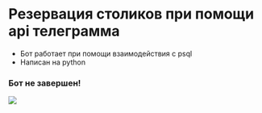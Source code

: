 <h1>Резервация столиков при помощи api телеграмма</h1>
<ul>
  <li>Бот работает при помощи взаимодействия с psql</li>
  <li>Написан на python</li>
</ul>
<b><h3>Бот не завершен!</h3></b>
<img src="https://bestanimations.com/media/snakes/1205341763snake-animation-gif-12.gif"/>
